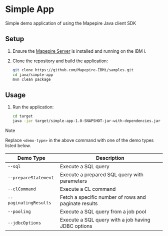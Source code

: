 # Simple App

Simple demo application of using the Mapepire Java client SDK

## Setup

1. Ensure the [Mapepire Server](https://mapepire-ibmi.github.io/guides/sysadmin) is installed and running on the IBM i.

2. Clone the repository and build the application:

    ```sh
    git clone https://github.com/Mapepire-IBMi/samples.git
    cd java/simple-app
    mvn clean package
    ```

## Usage

1. Run the application:

    ```sh
    cd target
    java -jar target/simple-app-1.0-SNAPSHOT-jar-with-dependencies.jar <demo-type>
    ```

> [!NOTE]
> Replace `<demo-type>` in the above command with one of the demo types listed below.

| Demo Type             | Description                                          |
| --------------------- | ---------------------------------------------------- |
| `--sql`               | Execute a SQL query                                  |
| `--prepareStatement`  | Execute a prepared SQL query with parameters         |
| `--clCommand`         | Execute a CL command                                 |
| `--paginatingResults` | Fetch a specific number of rows and paginate results |
| `--pooling`           | Execute a SQL query from a job pool                  |
| `--jdbcOptions`       | Execute a SQL query with a job having JDBC options   |
